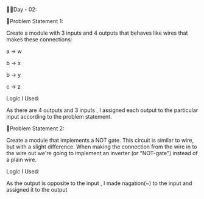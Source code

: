👩‍💻Day - 02:

📌Problem Statement 1:

Create a module with 3 inputs and 4 outputs that behaves like wires that makes these connections:

a -> w

b -> x

b -> y

c -> z

Logic I Used:

As there are 4 outputs and 3 inputs , I assigned each output to the particular input according to the problem statement.

📌Problem Statement 2:

Create a module that implements a NOT gate.
This circuit is similar to wire, but with a slight difference. When making the connection from the wire in to the wire out we're 
going to implement an inverter (or "NOT-gate") instead of a plain wire.

Logic I Used:

As the output is opposite to the input , I made nagation(~) to the input and assigned it to the output
